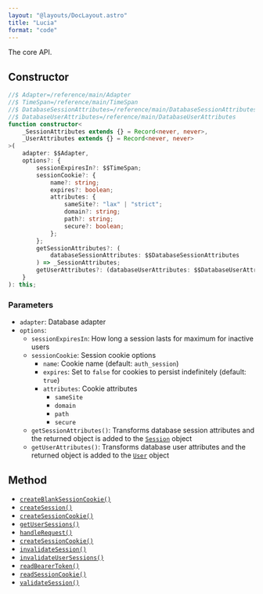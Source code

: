```yaml
---
layout: "@layouts/DocLayout.astro"
title: "Lucia"
format: "code"
---
```


The core API.

## Constructor

```ts
//$ Adapter=/reference/main/Adapter
//$ TimeSpan=/reference/main/TimeSpan
//$ DatabaseSessionAttributes=/reference/main/DatabaseSessionAttributes
//$ DatabaseUserAttributes=/reference/main/DatabaseUserAttributes
function constructor<
	_SessionAttributes extends {} = Record<never, never>,
	_UserAttributes extends {} = Record<never, never>
>(
	adapter: $$Adapter,
	options?: {
		sessionExpiresIn?: $$TimeSpan;
		sessionCookie?: {
			name?: string;
			expires?: boolean;
			attributes: {
				sameSite?: "lax" | "strict";
				domain?: string;
				path?: string;
				secure?: boolean;
			};
		};
		getSessionAttributes?: (
			databaseSessionAttributes: $$DatabaseSessionAttributes
		) => _SessionAttributes;
		getUserAttributes?: (databaseUserAttributes: $$DatabaseUserAttributes) => _UserAttributes;
	}
): this;
```

### Parameters

- `adapter`: Database adapter
- `options`:
  - `sessionExpiresIn`: How long a session lasts for maximum for inactive users
  - `sessionCookie`: Session cookie options
    - `name`: Cookie name (default: `auth_session`)
    - `expires`: Set to `false` for cookies to persist indefinitely (default: `true`)
    - `attributes`: Cookie attributes
      - `sameSite`
      - `domain`
      - `path`
      - `secure`
  - `getSessionAttributes()`: Transforms database session attributes and the returned object is added to the [`Session`](/reference/main/Session) object
  - `getUserAttributes()`: Transforms database user attributes and the returned object is added to the [`User`](/reference/main/User) object

## Method

- [`createBlankSessionCookie()`](/reference/main/Lucia/createBlankSessionCookie)
- [`createSession()`](/reference/main/Lucia/createSession)
- [`createSessionCookie()`](/reference/main/Lucia/createSessionCookie)
- [`getUserSessions()`](/reference/main/Lucia/getUserSessions)
- [`handleRequest()`](/reference/main/Lucia/handleRequest)
- [`createSessionCookie()`](/reference/main/Lucia/createSessionCookie)
- [`invalidateSession()`](/reference/main/Lucia/invalidateSession)
- [`invalidateUserSessions()`](/reference/main/Lucia/invalidateUserSessions)
- [`readBearerToken()`](/reference/main/Lucia/readBearerToken)
- [`readSessionCookie()`](/reference/main/Lucia/readSessionCookie)
- [`validateSession()`](/reference/main/Lucia/validateSession)
